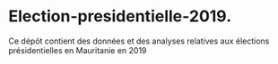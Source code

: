 # Election-presidentielle-2019.
Ce dépôt contient des données et des analyses relatives aux élections présidentielles en Mauritanie en 2019
